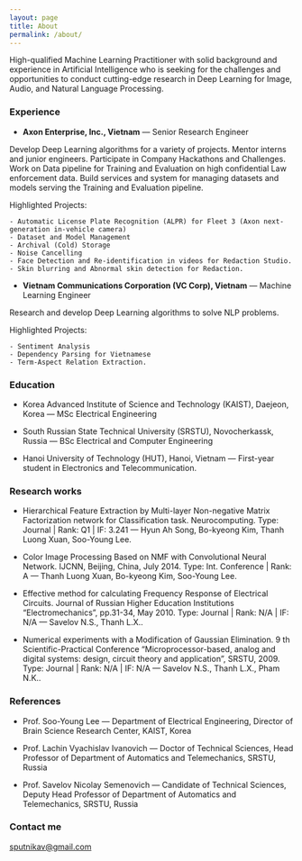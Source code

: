```yaml
---
layout: page
title: About
permalink: /about/
---
```


High-qualified Machine Learning Practitioner with solid background and experience in Artificial Intelligence who is seeking for the challenges and opportunities to conduct cutting-edge research in Deep Learning for Image, Audio, and Natural Language Processing.

### Experience

* **Axon Enterprise, Inc., Vietnam** — Senior Research Engineer

Develop Deep Learning algorithms for a variety of projects. Mentor interns and junior engineers. Participate in Company Hackathons and Challenges. Work on Data pipeline for Training and Evaluation on high confidential Law enforcement data. Build services and system for managing datasets and models serving the Training and Evaluation pipeline.

Highlighted Projects:

    - Automatic License Plate Recognition (ALPR) for Fleet 3 (Axon next-generation in-vehicle camera)
    - Dataset and Model Management
    - Archival (Cold) Storage
    - Noise Cancelling
    - Face Detection and Re-identification in videos for Redaction Studio.
    - Skin blurring and Abnormal skin detection for Redaction.


* **Vietnam Communications Corporation (VC Corp), Vietnam** — Machine Learning Engineer

Research and develop Deep Learning algorithms to solve NLP problems.

Highlighted Projects:

    - Sentiment Analysis
    - Dependency Parsing for Vietnamese
    - Term-Aspect Relation Extraction.


### Education

* Korea Advanced Institute of Science and Technology (KAIST), Daejeon, Korea — MSc Electrical Engineering

* South Russian State Technical University (SRSTU), Novocherkassk, Russia — BSc Electrical and Computer Engineering

* Hanoi University of Technology (HUT), Hanoi, Vietnam — First-year student in Electronics and Telecommunication.


### Research works

* Hierarchical Feature Extraction by Multi-layer Non-negative Matrix Factorization network for Classification task. Neurocomputing. Type: Journal | Rank: Q1 | IF: 3.241 — Hyun Ah Song, Bo-kyeong Kim, Thanh Luong Xuan, Soo-Young Lee.

* Color Image Processing Based on NMF with Convolutional Neural Network. IJCNN, Beijing, China, July 2014. Type: Int. Conference | Rank: A — Thanh Luong Xuan, Bo-kyeong Kim, Soo-Young Lee.

* Effective method for calculating Frequency Response of Electrical Circuits. Journal of Russian Higher Education Institutions “Electromechanics”, pp.31-34, May 2010. Type: Journal | Rank: N/A | IF: N/A — Savelov N.S., Thanh L.X..

* Numerical experiments with a Modification of Gaussian Elimination. 9 th Scientific-Practical Conference “Microprocessor-based, analog and digital systems: design, circuit theory and application”, SRSTU, 2009. Type: Journal | Rank: N/A | IF: N/A — Savelov N.S., Thanh L.X., Pham N.K..


### References

* Prof. Soo-Young Lee — Department of Electrical Engineering, Director of Brain Science Research Center, KAIST, Korea

* Prof. Lachin Vyachislav Ivanovich — Doctor of Technical Sciences, Head Professor of Department of Automatics and Telemechanics, SRSTU, Russia

* Prof. Savelov Nicolay Semenovich — Candidate of Technical Sciences, Deputy Head Professor of Department of Automatics and Telemechanics, SRSTU, Russia


### Contact me

[sputnikav@gmail.com](mailto:sputnikav@gmail.com)
